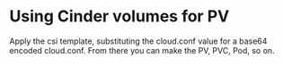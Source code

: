 # Using Cinder volumes for PV

Apply the csi template, substituting the cloud.conf value for a base64 encoded cloud.conf.
From there you can make the PV, PVC, Pod, so on.
